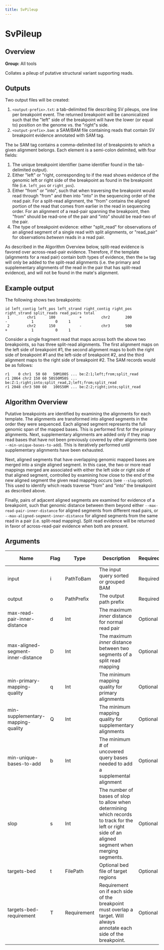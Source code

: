 ```yaml
---
title: SvPileup
---
```


# SvPileup

## Overview
**Group:** All tools

Collates a pileup of putative structural variant supporting reads.

## Outputs

Two output files will be created:

1. `<output-prefix>.txt`: a tab-delimited file describing SV pileups, one line per breakpoint event.  The returned
   breakpoint will be canonicalized such that the "left" side of the breakpoint will have the lower (or equal to)
   position on the genome vs. the "right"s side.
2. `<output-prefix>.bam`: a SAM/BAM file containing reads that contain SV breakpoint evidence annotated with SAM
  tag.

The `be` SAM tag contains a comma-delimited list of breakpoints to which a given alignment belongs.  Each element is
a semi-colon delimited, with four fields:

1. The unique breakpoint identifier (same identifier found in the tab-delimited output).
2. Either "left" or "right, corresponding to if the read shows evidence of the genomic left or right side of the
   breakpoint as found in the breakpoint file (i.e. `left_pos` or `right_pos`).
3. Either "from" or "into", such that when traversing the breakpoint would read through "from" and then into
   "into" in the sequencing order of the read pair.  For a split-read alignment, the "from" contains the aligned
   portion of the read that comes from earlier in the read in sequencing order.  For an alignment of a read-pair
   spanning the breakpoint, then "from" should be read-one of the pair and "into" should be read-two of the pair.
4. The type of breakpoint evidence: either "split_read" for observations of an aligned segment of a single read
   with split alignments, or "read_pair" for observations _between_ reads in a read pair.

As described in the Algorithm Overview below, split-read evidence is favored over across-read-pair evidence.
Therefore, if the template (alignments for a read pair) contain both types of evidence, then the `be` tag
will only be added to the split-read alignments (i.e. the primary and supplementary alignments of the read
in the pair that has split-read evidence), and will not be found in the mate's alignment.
 
## Example output

The following shows two breakpoints:

```
id left_contig left_pos left_strand right_contig right_pos right_strand split_reads read_pairs total
 1        chr1      100           +         chr2       200            -           1          0     1
 2        chr2      150           -         chr3       500            +           1          0     1
```

Consider a single fragment read that maps across both the above two breakpoints, so has three split-read
alignments.  The first alignment maps on the left side of breakpoint #1, the second alignment maps to both the
right side of breakpoint #1 and the left-side of breakpoint #2, and the third alignment maps to the right side of
breakpoint #2. The SAM records would be as follows:

```
r1    0 chr1  50 60   50M100S ... be:Z:1;left;from;split_read
r1 2064 chr2 150 60 50S50M50S ... be:Z:1;right;into;split_read,2;left;from;split_read
r1 2048 chr3 500 60   100S50M ... be:Z:2;right;into;split_read
```

## Algorithm Overview

Putative breakpoints are identified by examining the alignments for each template. The alignments are transformed
into aligned segments in the order they were sequenced.  Each aligned segment represents the full genomic span of
the mapped bases.  This is performed first for the primary alignments.  Next, supplementary alignments are added
only if they map read bases that have not been previously covered by other alignments (see
`--min-unique-bases-to-add`).  This is iteratively performed until supplementary alignments have been exhausted.

Next, aligned segments that have overlapping genomic mapped bases are merged into a single aligned
segment.  In this case, the two or more read mappings merged are associated with either the left side or right
side of that aligned segment, controlled by examining how close to the end of the new aligned segment the given
read mapping occurs (see `--slop` option).  This used to identify which reads traverse "from" and "into" the
breakpoint as described above.

Finally, pairs of adjacent aligned segments are examined for evidence of a breakpoint, such that genomic distance
between them beyond either `--max-read-pair-inner-distance` for aligned segments from different read pairs, or
`--max-aligned-segment-inner-distance` for aligned segments from the same read in a pair (i.e. split-read mapping).
Split read evidence will be returned in favor of across-read-pair evidence when both are present.

## Arguments

|Name|Flag|Type|Description|Required?|Max Values|Default Value(s)|
|----|----|----|-----------|---------|----------|----------------|
|input|i|PathToBam|The input query sorted or grouped BAM|Required|1||
|output|o|PathPrefix|The output path prefix|Required|1||
|max-read-pair-inner-distance|d|Int|The maximum _inner_ distance for normal read pair|Optional|1|1000|
|max-aligned-segment-inner-distance|D|Int|The maximum _inner_ distance between two segments of a split read mapping|Optional|1|100|
|min-primary-mapping-quality|q|Int|The minimum mapping quality for primary alignments|Optional|1|30|
|min-supplementary-mapping-quality|Q|Int|The minimum mapping quality for supplementary alignments|Optional|1|18|
|min-unique-bases-to-add|b|Int|The minimum # of uncovered query bases needed to add a supplemental alignment|Optional|1|20|
|slop|s|Int|The number of bases of slop to allow when determining which records to track for the left or right side of an aligned segment when merging segments.|Optional|1|5|
|targets-bed|t|FilePath|Optional bed file of target regions|Optional|1||
|targets-bed-requirement|T|Requirement|Requirement on if each side of the breakpoint must overlap a target.  Will always annotate each side of the breakpoint.|Optional|1|AnnotateOnly|

